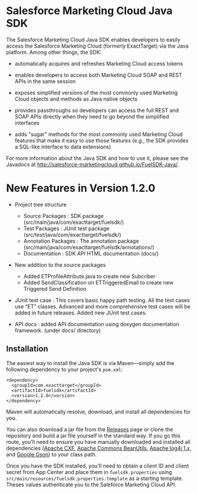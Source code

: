 Salesforce Marketing Cloud Java SDK
===================================

The Salesforce Marketing Cloud Java SDK enables developers to easily
access the Salesforce Marketing Cloud (formerly ExactTarget) via the
Java platform. Among other things, the SDK:

* automatically acquires and refreshes Marketing Cloud
  access tokens

* enables developers to access both Marketing Cloud SOAP
  and REST APIs in the same session

* exposes simplified versions of the most commonly used Marketing
  Cloud objects and methods as Java native objects

* provides passthroughs so developers can access the full
  REST and SOAP APIs directly when they need to go beyond
  the simplified interfaces

* adds "sugar" methods for the most commonly used Marketing
  Cloud features that make it easy to use those features (e.g.,
  the SDK provides a SQL-like interface to data extensions)

For more information about the Java SDK and how to use it, please see
the Javadocs at http://salesforce-marketingcloud.github.io/FuelSDK-Java/.

# New Features in Version 1.2.0
* Project tree structure 
    * Source Packages       : SDK package (src/main/java/com/exacttarget/fuelsdk/)
    * Test Packages         : JUnit test package (src/test/java/com/exacttarget/fuelsdk/)
    * Annotation Packages   : The annotation package (src/main/java/com/exacttarget/fuelsdk/annotations/)
    * Documentation		: SDK API HTML documentation (docs/)

* New addition to the source packages
    - Added ETProfileAttribute.java to create new Subcriber
    - Added SendClassification on ETTriggeredEmail to create new Triggered Send Definition

* JUnit test case : This covers basic happy path testing. All the test cases use “ET” classes. Advanced and more comprehensive test cases will be added in future releases. Added new JUnit test cases.

* API docs : added API documentation using doxygen documentation framework. (under docs/ directory)

Installation
------------

The easiest way to install the Java SDK is via Maven&mdash;simply add the following dependency to your project's `pom.xml`:

    <dependency>
      <groupId>com.exacttarget</groupId>
      <artifactId>fuelsdk</artifactId>
      <version>1.2.0</version>
    </dependency>

Maven will automatically resolve, download, and install all dependencies for you.

You can also download a jar file from the [Releases](https://github.com/salesforce-marketingcloud/FuelSDK-Java/releases) page or clone the repository and build a jar file yourself in the standard way. If you go this route, you'll need to ensure you have manually downloaded and installed all dependencies ([Apache CXF](http://cxf.apache.org), [Apache Commons BeanUtils](http://commons.apache.org/proper/commons-beanutils), [Apache log4j 1.x](http://logging.apache.org/log4j/1.2/), and [Google Gson](https://code.google.com/p/google-gson)) to your class path.

Once you have the SDK installed, you'll need to obtain a client ID and client secret from App Center and place them in `fuelsdk.properties` using `src/main/resources/fuelsdk.properties.template` as a starting template. Theses values authenticate you to the Saleforce Marketing Cloud API.
